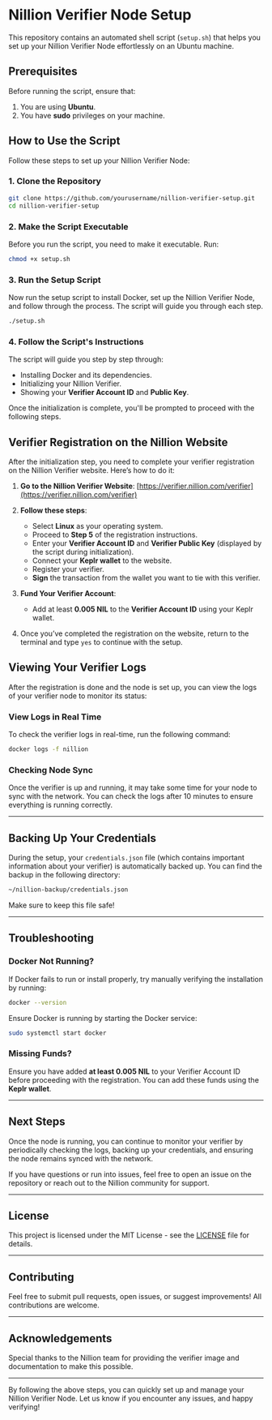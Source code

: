 # Nillion Verifier Node Setup

This repository contains an automated shell script (`setup.sh`) that helps you set up your Nillion Verifier Node effortlessly on an Ubuntu machine.

## Prerequisites

Before running the script, ensure that:

1. You are using **Ubuntu**.
2. You have **sudo** privileges on your machine.

## How to Use the Script

Follow these steps to set up your Nillion Verifier Node:

### 1. Clone the Repository

```bash
git clone https://github.com/yourusername/nillion-verifier-setup.git
cd nillion-verifier-setup
```

### 2. Make the Script Executable

Before you run the script, you need to make it executable. Run:

```bash
chmod +x setup.sh
```

### 3. Run the Setup Script

Now run the setup script to install Docker, set up the Nillion Verifier Node, and follow through the process. The script will guide you through each step.

```bash
./setup.sh
```

### 4. Follow the Script's Instructions

The script will guide you step by step through:

- Installing Docker and its dependencies.
- Initializing your Nillion Verifier.
- Showing your **Verifier Account ID** and **Public Key**.

Once the initialization is complete, you'll be prompted to proceed with the following steps.

## Verifier Registration on the Nillion Website

After the initialization step, you need to complete your verifier registration on the Nillion Verifier website. Here’s how to do it:

1. **Go to the Nillion Verifier Website**:
   [https://verifier.nillion.com/verifier](https://verifier.nillion.com/verifier)

2. **Follow these steps**:
   - Select **Linux** as your operating system.
   - Proceed to **Step 5** of the registration instructions.
   - Enter your **Verifier Account ID** and **Verifier Public Key** (displayed by the script during initialization).
   - Connect your **Keplr wallet** to the website.
   - Register your verifier.
   - **Sign** the transaction from the wallet you want to tie with this verifier.

3. **Fund Your Verifier Account**:
   - Add at least **0.005 NIL** to the **Verifier Account ID** using your Keplr wallet.

4. Once you’ve completed the registration on the website, return to the terminal and type `yes` to continue with the setup.

## Viewing Your Verifier Logs

After the registration is done and the node is set up, you can view the logs of your verifier node to monitor its status:

### View Logs in Real Time

To check the verifier logs in real-time, run the following command:

```bash
docker logs -f nillion
```

### Checking Node Sync

Once the verifier is up and running, it may take some time for your node to sync with the network. You can check the logs after 10 minutes to ensure everything is running correctly.

---

## Backing Up Your Credentials

During the setup, your `credentials.json` file (which contains important information about your verifier) is automatically backed up. You can find the backup in the following directory:

```bash
~/nillion-backup/credentials.json
```

Make sure to keep this file safe!

---

## Troubleshooting

### Docker Not Running?

If Docker fails to run or install properly, try manually verifying the installation by running:

```bash
docker --version
```

Ensure Docker is running by starting the Docker service:

```bash
sudo systemctl start docker
```

### Missing Funds?

Ensure you have added **at least 0.005 NIL** to your Verifier Account ID before proceeding with the registration. You can add these funds using the **Keplr wallet**.

---

## Next Steps

Once the node is running, you can continue to monitor your verifier by periodically checking the logs, backing up your credentials, and ensuring the node remains synced with the network.

If you have questions or run into issues, feel free to open an issue on the repository or reach out to the Nillion community for support.

---

## License

This project is licensed under the MIT License - see the [LICENSE](LICENSE) file for details.

---

## Contributing

Feel free to submit pull requests, open issues, or suggest improvements! All contributions are welcome.

---

## Acknowledgements

Special thanks to the Nillion team for providing the verifier image and documentation to make this possible.

---

By following the above steps, you can quickly set up and manage your Nillion Verifier Node. Let us know if you encounter any issues, and happy verifying!
